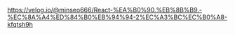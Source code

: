 https://velog.io/@minseo666/React-%EA%B0%90.%EB%8B%B9.-%EC%8A%A4%ED%84%B0%EB%94%94-2%EC%A3%BC%EC%B0%A8-kfqtsh9h
